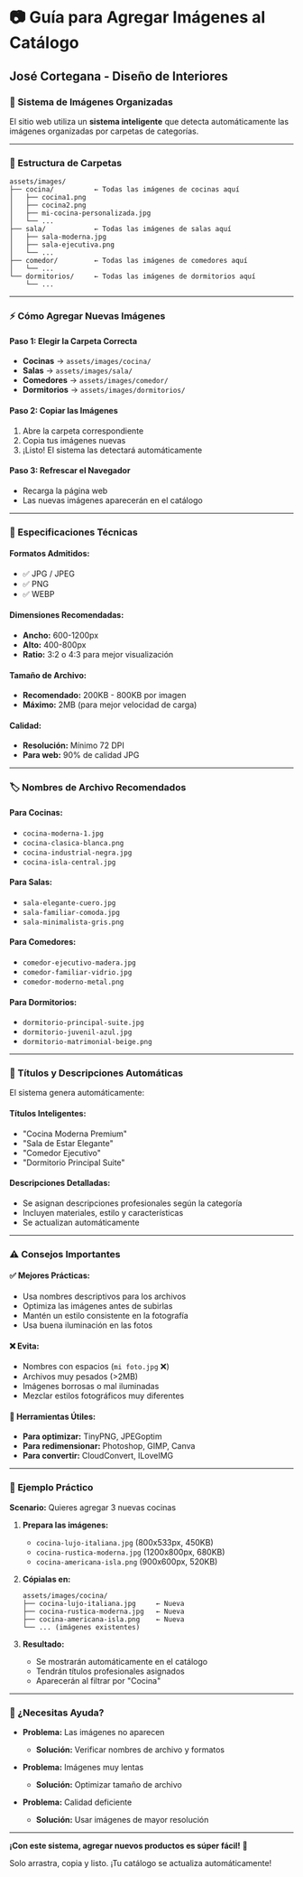 # 📷 Guía para Agregar Imágenes al Catálogo
## José Cortegana - Diseño de Interiores

### 🎯 Sistema de Imágenes Organizadas

El sitio web utiliza un **sistema inteligente** que detecta automáticamente las imágenes organizadas por carpetas de categorías.

---

### 📁 Estructura de Carpetas

```
assets/images/
├── cocina/          ← Todas las imágenes de cocinas aquí
│   ├── cocina1.png
│   ├── cocina2.png
│   ├── mi-cocina-personalizada.jpg
│   └── ...
├── sala/            ← Todas las imágenes de salas aquí
│   ├── sala-moderna.jpg
│   ├── sala-ejecutiva.png
│   └── ...
├── comedor/         ← Todas las imágenes de comedores aquí
│   └── ...
└── dormitorios/     ← Todas las imágenes de dormitorios aquí
    └── ...
```

---

### ⚡ Cómo Agregar Nuevas Imágenes

#### **Paso 1: Elegir la Carpeta Correcta**
- **Cocinas** → `assets/images/cocina/`
- **Salas** → `assets/images/sala/`
- **Comedores** → `assets/images/comedor/`
- **Dormitorios** → `assets/images/dormitorios/`

#### **Paso 2: Copiar las Imágenes**
1. Abre la carpeta correspondiente
2. Copia tus imágenes nuevas
3. ¡Listo! El sistema las detectará automáticamente

#### **Paso 3: Refrescar el Navegador**
- Recarga la página web
- Las nuevas imágenes aparecerán en el catálogo

---

### 📸 Especificaciones Técnicas

#### **Formatos Admitidos:**
- ✅ JPG / JPEG
- ✅ PNG
- ✅ WEBP

#### **Dimensiones Recomendadas:**
- **Ancho:** 600-1200px
- **Alto:** 400-800px
- **Ratio:** 3:2 o 4:3 para mejor visualización

#### **Tamaño de Archivo:**
- **Recomendado:** 200KB - 800KB por imagen
- **Máximo:** 2MB (para mejor velocidad de carga)

#### **Calidad:**
- **Resolución:** Mínimo 72 DPI
- **Para web:** 90% de calidad JPG

---

### 🏷️ Nombres de Archivo Recomendados

#### **Para Cocinas:**
- `cocina-moderna-1.jpg`
- `cocina-clasica-blanca.png`
- `cocina-industrial-negra.jpg`
- `cocina-isla-central.jpg`

#### **Para Salas:**
- `sala-elegante-cuero.jpg`
- `sala-familiar-comoda.jpg`
- `sala-minimalista-gris.png`

#### **Para Comedores:**
- `comedor-ejecutivo-madera.jpg`
- `comedor-familiar-vidrio.jpg`
- `comedor-moderno-metal.png`

#### **Para Dormitorios:**
- `dormitorio-principal-suite.jpg`
- `dormitorio-juvenil-azul.jpg`
- `dormitorio-matrimonial-beige.png`

---

### 🎨 Títulos y Descripciones Automáticas

El sistema genera automáticamente:

#### **Títulos Inteligentes:**
- "Cocina Moderna Premium"
- "Sala de Estar Elegante"
- "Comedor Ejecutivo"
- "Dormitorio Principal Suite"

#### **Descripciones Detalladas:**
- Se asignan descripciones profesionales según la categoría
- Incluyen materiales, estilo y características
- Se actualizan automáticamente

---

### ⚠️ Consejos Importantes

#### **✅ Mejores Prácticas:**
- Usa nombres descriptivos para los archivos
- Optimiza las imágenes antes de subirlas
- Mantén un estilo consistente en la fotografía
- Usa buena iluminación en las fotos

#### **❌ Evita:**
- Nombres con espacios (`mi foto.jpg` ❌)
- Archivos muy pesados (>2MB)
- Imágenes borrosas o mal iluminadas
- Mezclar estilos fotográficos muy diferentes

#### **🔧 Herramientas Útiles:**
- **Para optimizar:** TinyPNG, JPEGoptim
- **Para redimensionar:** Photoshop, GIMP, Canva
- **Para convertir:** CloudConvert, ILoveIMG

---

### 🚀 Ejemplo Práctico

**Scenario:** Quieres agregar 3 nuevas cocinas

1. **Prepara las imágenes:**
   - `cocina-lujo-italiana.jpg` (800x533px, 450KB)
   - `cocina-rustica-moderna.jpg` (1200x800px, 680KB)
   - `cocina-americana-isla.png` (900x600px, 520KB)

2. **Cópialas en:**
   ```
   assets/images/cocina/
   ├── cocina-lujo-italiana.jpg     ← Nueva
   ├── cocina-rustica-moderna.jpg   ← Nueva
   ├── cocina-americana-isla.png    ← Nueva
   └── ... (imágenes existentes)
   ```

3. **Resultado:**
   - Se mostrarán automáticamente en el catálogo
   - Tendrán títulos profesionales asignados
   - Aparecerán al filtrar por "Cocina"

---

### 🎯 ¿Necesitas Ayuda?

- **Problema:** Las imágenes no aparecen
  - **Solución:** Verificar nombres de archivo y formatos
  
- **Problema:** Imágenes muy lentas
  - **Solución:** Optimizar tamaño de archivo

- **Problema:** Calidad deficiente
  - **Solución:** Usar imágenes de mayor resolución

---

**¡Con este sistema, agregar nuevos productos es súper fácil!** 🎉

Solo arrastra, copia y listo. ¡Tu catálogo se actualiza automáticamente!